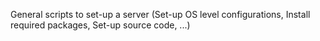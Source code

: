 General scripts to set-up a server (Set-up OS level configurations, Install required packages, Set-up source code, ...)
